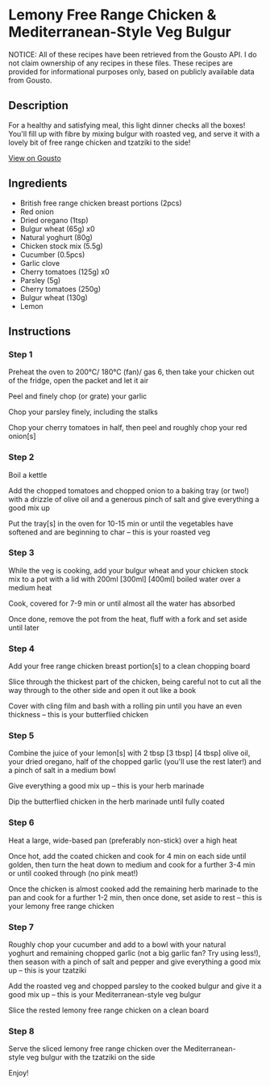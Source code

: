 # Lemony Free Range Chicken & Mediterranean-Style Veg Bulgur

NOTICE: All of these recipes have been retrieved from the Gousto API. I do not claim ownership of any recipes in these files. These recipes are provided for informational purposes only, based on publicly available data from Gousto.

## Description

For a healthy and satisfying meal, this light dinner checks all the boxes! You'll fill up with fibre by mixing bulgur with roasted veg, and serve it with a lovely bit of free range chicken and tzatziki to the side!

[View on Gousto](https://www.gousto.co.uk/recipes/cookbook/lemony-free-range-chicken-mediterranean-style-veg-bulgur)

## Ingredients

- British free range chicken breast portions (2pcs)
- Red onion
- Dried oregano (1tsp)
- Bulgur wheat (65g) x0
- Natural yoghurt (80g)
- Chicken stock mix (5.5g)
- Cucumber (0.5pcs)
- Garlic clove
- Cherry tomatoes (125g) x0
- Parsley (5g)
- Cherry tomatoes (250g)
- Bulgur wheat (130g)
- Lemon

## Instructions


### Step 1

Preheat the oven to 200°C/ 180°C (fan)/ gas 6, then take your chicken out of the fridge, open the packet and let it air

Peel and finely chop (or grate) your garlic

Chop your parsley finely, including the stalks

Chop your cherry tomatoes in half, then peel and roughly chop your red onion[s]


### Step 2

Boil a kettle

Add the chopped tomatoes and chopped onion to a baking tray (or two!) with a drizzle of<span class="text-danger"> </span>olive oil and a generous pinch of salt and give everything a good mix up

Put the tray[s] in the oven for 10-15 min or until the vegetables have softened and are beginning to char – this is your roasted veg


### Step 3

While the veg is cooking, add your bulgur wheat and your chicken stock mix to a pot with a lid with 200ml <span class="text-purple">[300ml]</span> <span class="text-danger">[400ml]</span> boiled water over a medium heat

Cook, covered for 7-9 min or until almost all the water has absorbed

Once done, remove the pot from the heat, fluff with a fork and set aside until later


### Step 4

Add your free range chicken breast portion[s] to a clean chopping board

Slice through the thickest part of the chicken, being careful not to cut all the way through to the other side and open it out like a book

Cover with cling film and bash with a rolling pin until you have an even thickness – this is your butterflied chicken


### Step 5

Combine the juice of your lemon[s]<span class="text-danger"> </span>with 2 tbsp <span class="text-purple">[3 tbsp]</span> <span class="text-danger">[4 tbsp]</span> olive oil, your dried oregano, half of the chopped garlic (you'll use the rest later!) and a pinch of salt in a medium bowl

Give everything a good mix up – this is your herb marinade

Dip the butterflied chicken in the herb marinade until fully coated


### Step 6

Heat a large, wide-based pan (preferably non-stick) over a high heat

Once hot, add the coated chicken and cook for 4 min on each side until golden, then turn the heat down to medium and cook for a further 3-4 min or until cooked through (no pink meat!)

Once the chicken is almost cooked add the remaining herb marinade to the pan and cook for a further 1-2 min, then once done, set aside to rest – this is your lemony free range chicken


### Step 7

Roughly chop your cucumber and add to a bowl with your natural yoghurt and remaining chopped garlic (not a big garlic fan? Try using less!), then season with a pinch of salt and pepper and give everything a good mix up – this is your tzatziki

Add the roasted veg and chopped parsley to the cooked bulgur and give it a good mix up – this is your Mediterranean-style veg bulgur

Slice the rested lemony free range chicken on a clean board

### Step 8

Serve the sliced lemony free range chicken over the Mediterranean-style veg bulgur with the tzatziki on the side

Enjoy!

